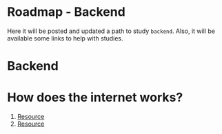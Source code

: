 # Roadmap - Backend

Here it will be posted and updated a path to study `backend`. Also, it will be available some links to help with studies.

# Backend

# How does the internet works?

1. [Resource](http://web.stanford.edu/class/msande91si/www-spr04/readings/week1/InternetWhitepaper.htm)
1. [Resource](https://developer.mozilla.org/pt-BR/docs/Learn/Common_questions/How_does_the_Internet_work)

